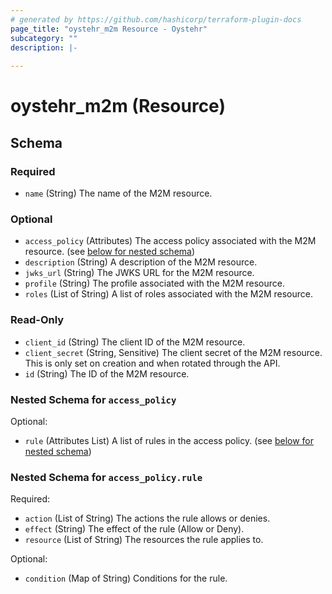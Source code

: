 ```yaml
---
# generated by https://github.com/hashicorp/terraform-plugin-docs
page_title: "oystehr_m2m Resource - Oystehr"
subcategory: ""
description: |-
  
---
```


# oystehr_m2m (Resource)





<!-- schema generated by tfplugindocs -->
## Schema

### Required

- `name` (String) The name of the M2M resource.

### Optional

- `access_policy` (Attributes) The access policy associated with the M2M resource. (see [below for nested schema](#nestedatt--access_policy))
- `description` (String) A description of the M2M resource.
- `jwks_url` (String) The JWKS URL for the M2M resource.
- `profile` (String) The profile associated with the M2M resource.
- `roles` (List of String) A list of roles associated with the M2M resource.

### Read-Only

- `client_id` (String) The client ID of the M2M resource.
- `client_secret` (String, Sensitive) The client secret of the M2M resource. This is only set on creation and when rotated through the API.
- `id` (String) The ID of the M2M resource.

<a id="nestedatt--access_policy"></a>
### Nested Schema for `access_policy`

Optional:

- `rule` (Attributes List) A list of rules in the access policy. (see [below for nested schema](#nestedatt--access_policy--rule))

<a id="nestedatt--access_policy--rule"></a>
### Nested Schema for `access_policy.rule`

Required:

- `action` (List of String) The actions the rule allows or denies.
- `effect` (String) The effect of the rule (Allow or Deny).
- `resource` (List of String) The resources the rule applies to.

Optional:

- `condition` (Map of String) Conditions for the rule.
